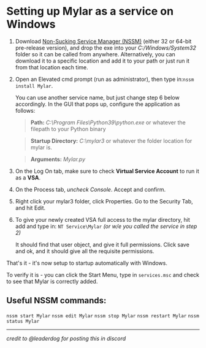 # Setting up Mylar as a service on Windows

1.  Download [Non-Sucking Service Manager (NSSM)](https://nssm.cc/download) (either 32 or 64-bit pre-release version), and drop the exe into your _C:/Windows/System32_ folder so it can be called from anywhere. Alternatively, you can download it to a specific location and add it to your path or just run it from that location each time.

2. Open an Elevated cmd prompt (run as administrator), then type in:``nssm install Mylar``.

   You can use another service name, but just change step 6 below accordingly. In the GUI that pops up, configure the application as follows:

   > **Path:** _C:\Program Files\Python39\python.exe_ or whatever the filepath to your Python binary

   > **Startup Directory:**  _C:\mylar3_ or whatever the folder location for mylar is.

   > **Arguments:** _Mylar.py_

3. On the Log On tab, make sure to check **Virtual Service Account** to run it as a **VSA**.

4. On the Process tab, _uncheck Console_.  Accept and confirm.

5. Right click your mylar3 folder, click Properties. Go to the Security Tab, and hit Edit.

6. To give your newly created VSA full access to the mylar directory, hit add and type in: ``NT Service\Mylar`` _(or w/e you called the service in step 2)_

   It should find that user object, and give it full permissions. Click save and ok, and it should give all the requisite permissions.

That's it - it's now setup to startup automatically with Windows.

To verify it is - you can click the Start Menu,  type in ``services.msc`` and check to see that Mylar is correctly added.

## Useful NSSM commands: 
``nssm start Mylar``
``nssm edit Mylar``
``nssm stop Mylar``
``nssm restart Mylar`` 
``nssm status Mylar``
***
_credit to @leaderdog for posting this in discord_
